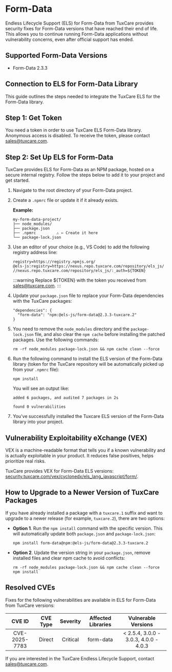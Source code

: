 # Form-Data

Endless Lifecycle Support (ELS) for Form-Data from TuxCare provides security fixes for Form-Data versions that have reached their end of life. This allows you to continue running Form-Data applications without vulnerability concerns, even after official support has ended.

## Supported Form-Data Versions

* Form-Data 2.3.3

## Connection to ELS for Form-Data Library

This guide outlines the steps needed to integrate the TuxCare ELS for the Form-Data library.

## Step 1: Get Token

You need a token in order to use TuxCare ELS Form-Data library. Anonymous access is disabled. To receive the token, please contact [sales@tuxcare.com](mailto:sales@tuxcare.com).

## Step 2: Set Up ELS for Form-Data

TuxCare provides ELS for Form-Data as an NPM package, hosted on a secure internal registry. Follow the steps below to add it to your project and get started.

1. Navigate to the root directory of your Form-Data project.
2. Create a `.npmrc` file or update it if it already exists.

   **Example:**

   ```text
   my-form-data-project/
   ├── node_modules/
   ├── package.json
   ├── .npmrc         ⚠️ ← Create it here
   └── package-lock.json
   ```

3. Use an editor of your choice (e.g., VS Code) to add the following registry address line:

   <CodeWithCopy>

   ```text
   registry=https://registry.npmjs.org/
   @els-js:registry=https://nexus.repo.tuxcare.com/repository/els_js/
   //nexus.repo.tuxcare.com/repository/els_js/:_auth=${TOKEN}
   ```

   </CodeWithCopy>

   :::warning
   Replace ${TOKEN} with the token you received from [sales@tuxcare.com](mailto:sales@tuxcare.com).
   :::

4. Update your `package.json` file to replace your Form-Data dependencies with the TuxCare packages:

   <CodeWithCopy>

   ```text
   "dependencies": {
     "form-data": "npm:@els-js/form-data@2.3.3-tuxcare.2"
   }
   ```

   </CodeWithCopy>

5. You need to remove the `node_modules` directory and the `package-lock.json` file, and also clear the `npm cache` before installing the patched packages. Use the following commands:
   
   <CodeWithCopy>

   ```text
   rm -rf node_modules package-lock.json && npm cache clean --force
   ```

   </CodeWithCopy>

6. Run the following command to install the ELS version of the Form-Data library (token for the TuxCare repository will be automatically picked up from your `.npmrc` file):

   <CodeWithCopy>

   ```text
   npm install
   ```

   </CodeWithCopy>

   You will see an output like:

   ```text
   added 6 packages, and audited 7 packages in 2s

   found 0 vulnerabilities
   ```

7. You've successfully installed the Tuxcare ELS version of the Form-Data library into your project.

## Vulnerability Exploitability eXchange (VEX) 

VEX is a machine-readable format that tells you if a known vulnerability and is actually exploitable in your product. It reduces false positives, helps prioritize real risks.

TuxCare provides VEX for Form-Data ELS versions: [security.tuxcare.com/vex/cyclonedx/els_lang_javascript/form/](https://security.tuxcare.com/vex/cyclonedx/els_lang_javascript/form/).

## How to Upgrade to a Newer Version of TuxCare Packages

If you have already installed a package with a `tuxcare.1` suffix and want to upgrade to a newer release (for example, `tuxcare.2`), there are two options:

* **Option 1**. Run the `npm install` command with the specific version. This will automatically update both `package.json` and `package-lock.json`:

  <CodeWithCopy>

  ```text
  npm install form-data@npm:@els-js/form-data@2.3.3-tuxcare.2
  ```

  </CodeWithCopy>

* **Option 2**. Update the version string in your `package.json`, remove installed files and clear npm cache to avoid conflicts:

  <CodeWithCopy>

  ```text
  rm -rf node_modules package-lock.json && npm cache clean --force
  npm install
  ```

  </CodeWithCopy>

## Resolved CVEs

Fixes for the following vulnerabilities are available in ELS for Form-Data from TuxCare versions:

| CVE ID         | CVE Type | Severity | Affected Libraries | Vulnerable Versions |
| :------------: | :------: |:--------:|:------------------:| :----------------: |
| CVE-2025-7783  | Direct   | Critical |     form-data      | < 2.5.4, 3.0.0 - 3.0.3, 4.0.0 - 4.0.3 |

If you are interested in the TuxCare Endless Lifecycle Support, contact [sales@tuxcare.com](mailto:sales@tuxcare.com).
